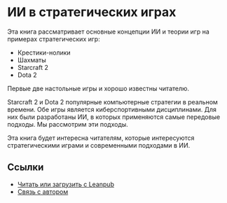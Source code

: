 # ИИ в стратегических играх

Эта книга рассматривает основные концепции ИИ и теории игр на примерах стратегических игр:

* Крестики-нолики
* Шахматы
* Starcraft 2
* Dota 2

Первые две настольные игры и хорошо известны читателю.

Starcraft 2 и Dota 2 популярные компьютерные стратегии в реальном времени. Обе игры является киберспортивными дисциплинами. Для них были разработаны ИИ, в которых применяются самые передовые подходы. Мы рассмотрим эти подходы.

Эта книга будет интересна читателям, которые интересуются стратегическими играми и современными подходами в ИИ.

## Ссылки

* [Читать или загрузить с Leanpub](https://leanpub.com/strategy-games-ai)
* [Связь с автором](mailto:petrsum@gmail.com)

